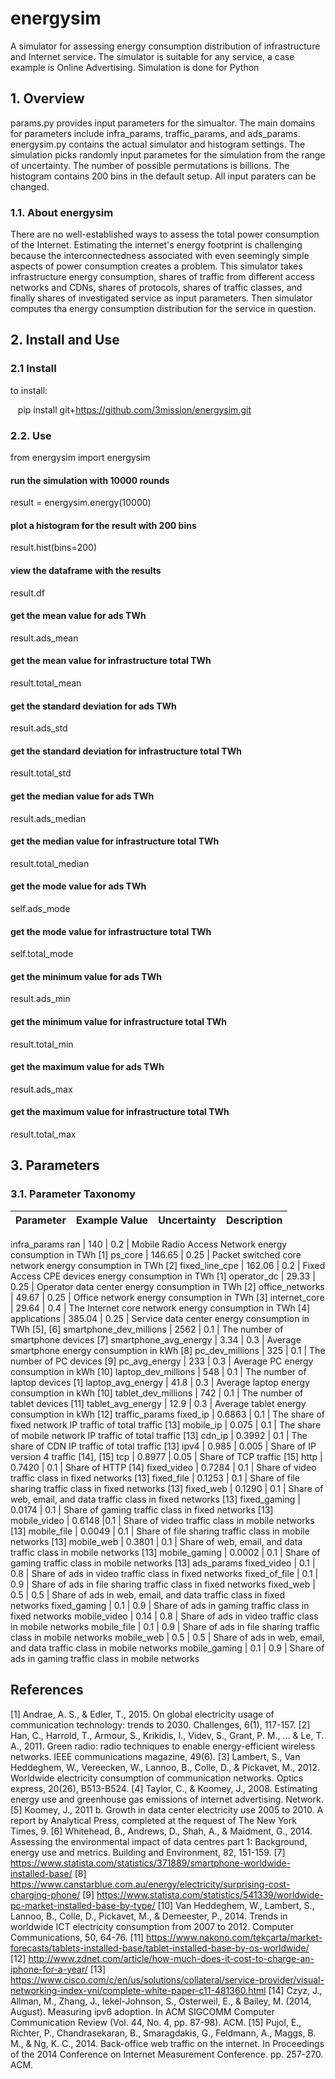 # energysim
A simulator for assessing energy consumption distribution of infrastructure and Internet service. The simulator is suitable for any service, a case example is Online Advertising. Simulation is done for Python

## 1. Overview 

params.py provides input parameters for the simualtor. The main domains for parameters include infra_params, traffic_params, and ads_params. energysim.py contains the actual simulator and histogram settings. The simulation picks randomly input parametes for the simulation from the range of uncertainty. The number of possible permutations is billions. The histogram contains 200 bins in the default setup. All input paraters can be changed. 

### 1.1. About energysim

There are no well-established ways to assess the total power consumption of the Internet. Estimating the internet's energy footprint is challenging because the interconnectedness associated with even seemingly simple aspects of power consumption creates a problem. 
This simulator takes infrastructure energy consumption, shares of traffic from different access networks and CDNs, shares of protocols, shares of traffic classes, and finally shares of investigated service as input parameters. Then simulator computes tha energy consumption distribution for the service in question. 

## 2. Install and Use

### 2.1 Install 

to install: 

    pip install git+https://github.com/3mission/energysim.git
    
### 2.2. Use
from energysim import energysim

#### run the simulation with 10000 rounds
result = energysim.energy(10000)

#### plot a histogram for the result with 200 bins
result.hist(bins=200)

#### view the dataframe with the results 
result.df

#### get the mean value for ads TWh
result.ads_mean

#### get the mean value for infrastructure total TWh
result.total_mean

#### get the standard deviation for ads TWh
result.ads_std

#### get the standard deviation for infrastructure total TWh
result.total_std

#### get the median value for ads TWh
result.ads_median

#### get the median value for infrastructure total TWh
result.total_median

#### get the mode value for ads TWh
self.ads_mode

#### get the mode value for infrastructure total TWh
self.total_mode

#### get the minimum value for ads TWh
result.ads_min

#### get the minimum value for infrastructure total TWh
result.total_min

#### get the maximum value for ads TWh
result.ads_max

#### get the maximum value for infrastructure total TWh
result.total_max

## 3. Parameters

### 3.1. Parameter Taxonomy

Parameter | Example Value | Uncertainty | Description
-------|---------|---------|---------
infra_params
ran | 140 | 0.2 | Mobile Radio Access Network energy consumption in TWh [1]
ps_core | 146.65 | 0.25 | Packet switched core network energy consumption in TWh [2]
fixed_line_cpe | 162.06 | 0.2 | Fixed Access CPE devices energy consumption in TWh [1]
operator_dc | 29.33 | 0.25 | Operator data center energy consumption in TWh [2]
office_networks | 49.67 | 0.25 | Office network energy consumption in TWh [3]
internet_core | 29.64 | 0.4 | The Internet core network energy consumption in TWh [4]
applications | 385.04 | 0.25 | Service data center energy consumption in TWh [5], [6]
smartphone_dev_millions | 2562 | 0.1 | The number of smartphone devices [7]
smartphone_avg_energy | 3.34 | 0.3 | Average smartphone energy consumption in kWh [8]
pc_dev_millions | 325 | 0.1 | The number of PC devices [9]
pc_avg_energy | 233 | 0.3 | Average PC energy consumption in kWh [10]
laptop_dev_millions | 548 | 0.1 | The number of laptop devices [1]
laptop_avg_energy | 41.8 | 0.3 | Average laptop energy consumption in kWh [10]
tablet_dev_millions | 742 | 0.1 | The number of tablet devices [11]
tablet_avg_energy | 12.9 | 0.3 |  Average tablet energy consumption in kWh [12]
traffic_params
fixed_ip | 0.6863 | 0.1 | The share of fixed network IP traffic of total traffic [13]
mobile_ip | 0.075 | 0.1 | The share of mobile network IP traffic of total traffic [13]
cdn_ip | 0.3992 | 0.1 | The share of CDN IP traffic of total traffic [13]
ipv4 | 0.985 | 0.005 | Share of IP version 4 traffic [14], [15]
tcp | 0.8977 | 0.05 | Share of TCP traffic [15]
http | 0.7420 | 0.1 | Share of HTTP [14]
fixed_video | 0.7284 | 0.1 | Share of video traffic class in fixed networks [13]
fixed_file | 0.1253 | 0.1 | Share of file sharing traffic class in fixed networks [13]
fixed_web | 0.1290 | 0.1 | Share of web, email, and data traffic class in fixed networks [13]
fixed_gaming | 0.0174 | 0.1 | Share of gaming traffic class in fixed networks [13]
mobile_video | 0.6148 |0.1 | Share of video traffic class in mobile networks [13]
mobile_file | 0.0049 | 0.1 | Share of file sharing traffic class in mobile networks [13]
mobile_web | 0.3801 | 0.1 | Share of web, email, and data traffic class in mobile networks [13]
mobile_gaming | 0.0002 | 0.1 | Share of gaming traffic class in mobile networks [13]
ads_params
fixed_video | 0.1 | 0.8 | Share of ads in video traffic class in fixed networks
fixed_of_file | 0.1 | 0.9 | Share of ads in file sharing traffic class in fixed networks
fixed_web | 0.5 | 0.5 | Share of ads in web, email, and data traffic class in fixed networks
fixed_gaming | 0.1 | 0.9 | Share of ads in gaming traffic class in fixed networks
mobile_video | 0.14 | 0.8 | Share of ads in video traffic class in mobile networks
mobile_file | 0.1 | 0.9 | Share of ads in file sharing traffic class in mobile networks
mobile_web | 0.5 | 0.5 | Share of ads in web, email, and data traffic class in mobile networks
mobile_gaming | 0.1 | 0.9 | Share of ads in gaming traffic class in mobile networks

## References

[1] Andrae, A. S., & Edler, T., 2015. On global electricity usage of communication technology: trends to 2030. Challenges, 6(1), 117-157.
[2] Han, C., Harrold, T., Armour, S., Krikidis, I., Videv, S., Grant, P. M., ... & Le, T. A., 2011. Green radio: radio techniques to enable energy-efficient wireless networks. IEEE communications magazine, 49(6).
[3] Lambert, S., Van Heddeghem, W., Vereecken, W., Lannoo, B., Colle, D., & Pickavet, M., 2012. Worldwide electricity consumption of communication networks. Optics express, 20(26), B513-B524.
[4] Taylor, C., & Koomey, J., 2008. Estimating energy use and greenhouse gas emissions of internet advertising. Network.
[5] Koomey, J., 2011 b. Growth in data center electricity use 2005 to 2010. A report by Analytical Press, completed at the request of The New York Times, 9.
[6] Whitehead, B., Andrews, D., Shah, A., & Maidment, G., 2014. Assessing the environmental impact of data centres part 1:
Background, energy use and metrics. Building and Environment, 82, 151-159.
[7] https://www.statista.com/statistics/371889/smartphone-worldwide-installed-base/
[8] https://www.canstarblue.com.au/energy/electricity/surprising-cost-charging-phone/
[9] https://www.statista.com/statistics/541339/worldwide-pc-market-installed-base-by-type/
[10] Van Heddeghem, W., Lambert, S., Lannoo, B., Colle, D., Pickavet, M., & Demeester, P., 2014. Trends in worldwide ICT electricity consumption from 2007 to 2012. Computer Communications, 50, 64-76.
[11] https://www.nakono.com/tekcarta/market-forecasts/tablets-installed-base/tablet-installed-base-by-os-worldwide/
[12] http://www.zdnet.com/article/how-much-does-it-cost-to-charge-an-iphone-for-a-year/
[13] https://www.cisco.com/c/en/us/solutions/collateral/service-provider/visual-networking-index-vni/complete-white-paper-c11-481360.html
[14] Czyz, J., Allman, M., Zhang, J., Iekel-Johnson, S., Osterweil, E., & Bailey, M. (2014, August). Measuring ipv6 adoption. In ACM SIGCOMM Computer Communication Review (Vol. 44, No. 4, pp. 87-98). ACM.
[15] Pujol, E., Richter, P., Chandrasekaran, B., Smaragdakis, G., Feldmann, A., Maggs, B. M., & Ng, K. C., 2014. Back-office web traffic on the internet. In Proceedings of the 2014 Conference on Internet Measurement Conference. pp. 257-270. ACM.
